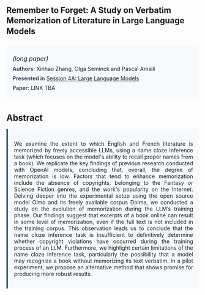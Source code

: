 
<style>    
    h2 {
        margin-top: 0;
        margin-bottom: 1.5rem;
        line-height: 1.3;
    }
    
    h3 {
        margin-top: 2rem;
        margin-bottom: 1rem;
        font-size: 1.4rem;
        font-weight:bold;
    }
    
    .metadata {
        background-color: #f7fafc;
        padding: 1rem;
        border-radius: 6px;
        margin-bottom: 2rem;
    }
    
    .metadata p {
        margin: 0.5rem 0;
    }
    
    .abstract {
        text-align: justify;
        padding: 1rem;
        background-color: #f7fafc;
        border-left: 4px solid #2c5282;
        border-radius: 0 6px 6px 0;
    }
    
    strong {
        color: #2d3748;
        font-weight: 600;
    }
</style>
<main role="main">
<h2>Remember to Forget: A Study on Verbatim Memorization of Literature in Large Language Models</h2>

<section class="metadata">
<p style='font-size:1rem'><i>(long paper)</i></p>
<p><strong>Authors:</strong> Xinhao Zhang, Olga Seminck and Pascal Amsili</p>
<p><strong>Presented in</strong> <a href="/programme/#session4A">Session 4A: Large Language Models</a></p>
<p><strong>Paper:</strong> LINK TBA</p>
</section>

<section>
<h3>Abstract</h3>
<div class="abstract">
<p>We examine the extent to which English and French literature is memorized by freely accessible LLMs, using a name cloze inference task (which focuses on the model's ability to recall proper names from a book). We replicate the key findings of previous research conducted with OpenAI models, concluding that, overall, the degree of memorization is low. Factors that tend to enhance memorization include the absence of copyrights, belonging to the Fantasy or Science Fiction genres, and the work's popularity on the Internet. Delving deeper into the experimental setup using the open source model Olmo and its freely available corpus Dolma, we conducted a study on the evolution of memorization during the LLM’s training phase. Our findings suggest that excerpts of a book online can result in some level of memorization, even if the full text is not included in the training corpus. This observation leads us to conclude that the name cloze inference task is insufficient to definitively determine whether copyright violations have occurred during the training process of an LLM. Furthermore, we highlight certain limitations of the name cloze inference task, particularly the possibility that a model may recognize a book without memorizing its text verbatim. In a pilot experiment, we propose an alternative method that shows promise for producing more robust results.</p>
</div>
</section>
</main>
